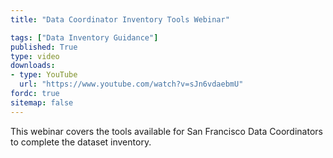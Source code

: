```yaml
---
title: "Data Coordinator Inventory Tools Webinar"

tags: ["Data Inventory Guidance"]
published: True
type: video
downloads:
- type: YouTube
  url: "https://www.youtube.com/watch?v=sJn6vdaebmU"
fordc: true
sitemap: false
---
```

This webinar covers the tools available for San Francisco Data Coordinators to complete the dataset inventory.